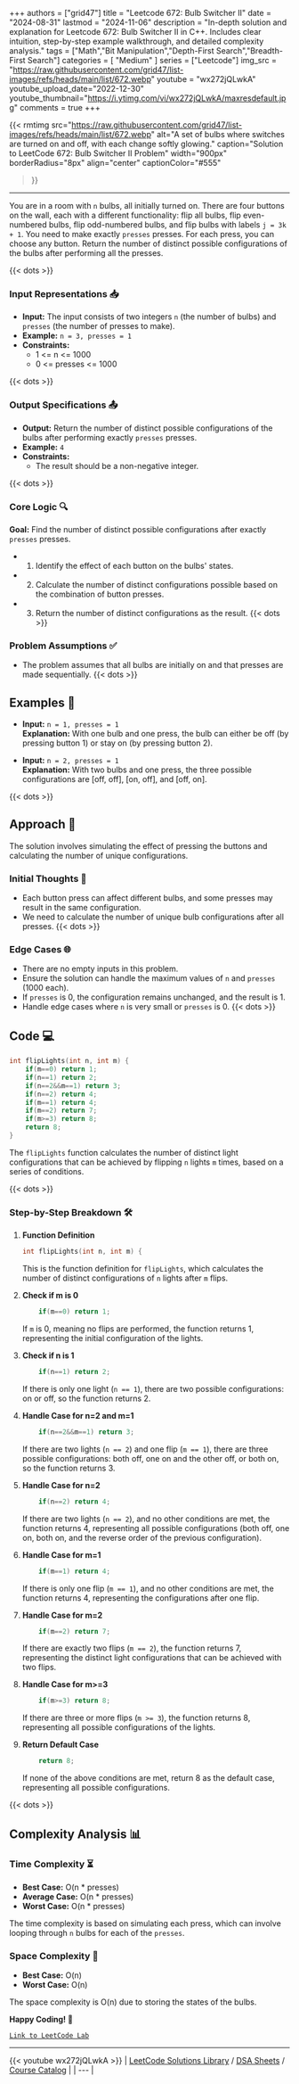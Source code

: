 
+++
authors = ["grid47"]
title = "Leetcode 672: Bulb Switcher II"
date = "2024-08-31"
lastmod = "2024-11-06"
description = "In-depth solution and explanation for Leetcode 672: Bulb Switcher II in C++. Includes clear intuition, step-by-step example walkthrough, and detailed complexity analysis."
tags = ["Math","Bit Manipulation","Depth-First Search","Breadth-First Search"]
categories = [
    "Medium"
]
series = ["Leetcode"]
img_src = "https://raw.githubusercontent.com/grid47/list-images/refs/heads/main/list/672.webp"
youtube = "wx272jQLwkA"
youtube_upload_date="2022-12-30"
youtube_thumbnail="https://i.ytimg.com/vi/wx272jQLwkA/maxresdefault.jpg"
comments = true
+++


{{< rmtimg 
    src="https://raw.githubusercontent.com/grid47/list-images/refs/heads/main/list/672.webp" 
    alt="A set of bulbs where switches are turned on and off, with each change softly glowing."
    caption="Solution to LeetCode 672: Bulb Switcher II Problem"
    width="900px"
    borderRadius="8px"
    align="center" 
    captionColor="#555"
>}}
---
You are in a room with `n` bulbs, all initially turned on. There are four buttons on the wall, each with a different functionality: flip all bulbs, flip even-numbered bulbs, flip odd-numbered bulbs, and flip bulbs with labels `j = 3k + 1`. You need to make exactly `presses` presses. For each press, you can choose any button. Return the number of distinct possible configurations of the bulbs after performing all the presses.
<!--more-->
{{< dots >}}
### Input Representations 📥
- **Input:** The input consists of two integers `n` (the number of bulbs) and `presses` (the number of presses to make).
- **Example:** `n = 3, presses = 1`
- **Constraints:**
	- 1 <= n <= 1000
	- 0 <= presses <= 1000

{{< dots >}}
### Output Specifications 📤
- **Output:** Return the number of distinct possible configurations of the bulbs after performing exactly `presses` presses.
- **Example:** `4`
- **Constraints:**
	- The result should be a non-negative integer.

{{< dots >}}
### Core Logic 🔍
**Goal:** Find the number of distinct possible configurations after exactly `presses` presses.

- 1. Identify the effect of each button on the bulbs' states.
- 2. Calculate the number of distinct configurations possible based on the combination of button presses.
- 3. Return the number of distinct configurations as the result.
{{< dots >}}
### Problem Assumptions ✅
- The problem assumes that all bulbs are initially on and that presses are made sequentially.
{{< dots >}}
## Examples 🧩
- **Input:** `n = 1, presses = 1`  \
  **Explanation:** With one bulb and one press, the bulb can either be off (by pressing button 1) or stay on (by pressing button 2).

- **Input:** `n = 2, presses = 1`  \
  **Explanation:** With two bulbs and one press, the three possible configurations are [off, off], [on, off], and [off, on].

{{< dots >}}
## Approach 🚀
The solution involves simulating the effect of pressing the buttons and calculating the number of unique configurations.

### Initial Thoughts 💭
- Each button press can affect different bulbs, and some presses may result in the same configuration.
- We need to calculate the number of unique bulb configurations after all presses.
{{< dots >}}
### Edge Cases 🌐
- There are no empty inputs in this problem.
- Ensure the solution can handle the maximum values of `n` and `presses` (1000 each).
- If `presses` is 0, the configuration remains unchanged, and the result is 1.
- Handle edge cases where `n` is very small or `presses` is 0.
{{< dots >}}
## Code 💻
```cpp
int flipLights(int n, int m) {
    if(m==0) return 1;
    if(n==1) return 2;
    if(n==2&&m==1) return 3;
    if(n==2) return 4;
    if(m==1) return 4;
    if(m==2) return 7;
    if(m>=3) return 8;
    return 8;        
}
```

The `flipLights` function calculates the number of distinct light configurations that can be achieved by flipping `n` lights `m` times, based on a series of conditions.

{{< dots >}}
### Step-by-Step Breakdown 🛠️
1. **Function Definition**
	```cpp
	int flipLights(int n, int m) {
	```
	This is the function definition for `flipLights`, which calculates the number of distinct configurations of `n` lights after `m` flips.

2. **Check if m is 0**
	```cpp
	    if(m==0) return 1;
	```
	If `m` is 0, meaning no flips are performed, the function returns 1, representing the initial configuration of the lights.

3. **Check if n is 1**
	```cpp
	    if(n==1) return 2;
	```
	If there is only one light (`n == 1`), there are two possible configurations: on or off, so the function returns 2.

4. **Handle Case for n=2 and m=1**
	```cpp
	    if(n==2&&m==1) return 3;
	```
	If there are two lights (`n == 2`) and one flip (`m == 1`), there are three possible configurations: both off, one on and the other off, or both on, so the function returns 3.

5. **Handle Case for n=2**
	```cpp
	    if(n==2) return 4;
	```
	If there are two lights (`n == 2`), and no other conditions are met, the function returns 4, representing all possible configurations (both off, one on, both on, and the reverse order of the previous configuration).

6. **Handle Case for m=1**
	```cpp
	    if(m==1) return 4;
	```
	If there is only one flip (`m == 1`), and no other conditions are met, the function returns 4, representing the configurations after one flip.

7. **Handle Case for m=2**
	```cpp
	    if(m==2) return 7;
	```
	If there are exactly two flips (`m == 2`), the function returns 7, representing the distinct light configurations that can be achieved with two flips.

8. **Handle Case for m>=3**
	```cpp
	    if(m>=3) return 8;
	```
	If there are three or more flips (`m >= 3`), the function returns 8, representing all possible configurations of the lights.

9. **Return Default Case**
	```cpp
	    return 8;        
	```
	If none of the above conditions are met, return 8 as the default case, representing all possible configurations.

{{< dots >}}
## Complexity Analysis 📊
### Time Complexity ⏳
- **Best Case:** O(n * presses)
- **Average Case:** O(n * presses)
- **Worst Case:** O(n * presses)

The time complexity is based on simulating each press, which can involve looping through `n` bulbs for each of the `presses`.

### Space Complexity 💾
- **Best Case:** O(n)
- **Worst Case:** O(n)

The space complexity is O(n) due to storing the states of the bulbs.

**Happy Coding! 🎉**


[`Link to LeetCode Lab`](https://leetcode.com/problems/bulb-switcher-ii/description/)

---
{{< youtube wx272jQLwkA >}}
| [LeetCode Solutions Library](https://grid47.xyz/leetcode/) / [DSA Sheets](https://grid47.xyz/sheets/) / [Course Catalog](https://grid47.xyz/courses/) |
| --- |
